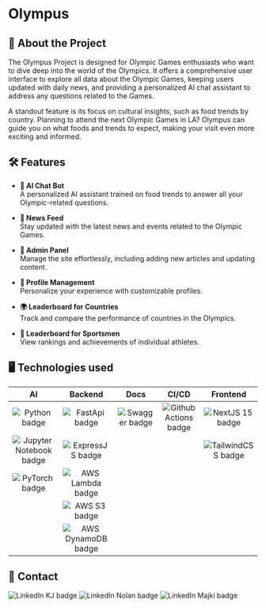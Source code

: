# Olympus

## 🚀 About the Project

The Olympus Project is designed for Olympic Games enthusiasts who want to dive deep into the world of the Olympics. It offers a comprehensive user interface to explore all data about the Olympic Games, keeping users updated with daily news, and providing a personalized AI chat assistant to address any questions related to the Games.

A standout feature is its focus on cultural insights, such as food trends by country. Planning to attend the next Olympic Games in LA? Olympus can guide you on what foods and trends to expect, making your visit even more exciting and informed.

## 🛠️ Features
- **🤖 AI Chat Bot**  
  A personalized AI assistant trained on food trends to answer all your Olympic-related questions.

- **📰 News Feed**  
  Stay updated with the latest news and events related to the Olympic Games.

- **🔧 Admin Panel**  
  Manage the site effortlessly, including adding new articles and updating content.

- **👤 Profile Management**  
  Personalize your experience with customizable profiles.

- **🌍 Leaderboard for Countries**  
  Track and compare the performance of countries in the Olympics.

- **🏅 Leaderboard for Sportsmen**  
  View rankings and achievements of individual athletes.

## 🖥️ Technologies used

| AI | Backend | Docs | CI/CD | Frontend |
| :-: | :----: | :--: | :---: | :------: |
![[Python badge](badge)](https://img.shields.io/badge/Python-3.12-%233776AB?logo=python&logoColor=white&labelColor=gray) | ![[FastApi badge](badge)](https://img.shields.io/badge/FastAPI-0.115.6-%23009688?logo=fastapi&logoColor=white&labelColor=gray) | ![[Swagger badge](badge)](https://img.shields.io/badge/Swagger-%2385EA2D?logo=swagger&logoColor=%2385EA2D&labelColor=gray) | ![[Github Actions badge](badge)](https://img.shields.io/badge/GitHub-Actions-%232088FF?logo=githubactions&logoColor=white&labelColor=gray) | ![[NextJS 15 badge](badge)](https://img.shields.io/badge/NextJS-15-%23000000?logo=nextdotjs&logoColor=white&labelColor=gray) |
![[Jupyter Notebook badge](badge)](https://img.shields.io/badge/Jupyter-Note-%23F37626?logo=jupyter&logoColor=white&labelColor=gray) | ![[ExpressJS badge](badge)](https://img.shields.io/badge/Express-JS-%235FA04E?logo=nodedotjs&logoColor=%235FA04E&labelColor=gray) | | | ![[TailwindCSS badge](badge)](https://img.shields.io/badge/Tailwind-CSS-%2306B6D4?logo=css3&logoColor=%2306B6D4&labelColor=gray) |
![[PyTorch badge](badge)](https://img.shields.io/badge/PyTorch-2.5.1-%23EE4C2C?logo=pytorch&logoColor=%23EE4C2C&labelColor=gray) | ![[AWS Lambda badge](badge)](https://img.shields.io/badge/Lambda-AWS-%23FF9900?logo=awslambda&logoColor=%23FF9900&labelColor=gray) | | | |
| | ![[AWS S3 badge](badge)](https://img.shields.io/badge/S3-AWS-%23569A31?logo=amazons3&logoColor=%23569A31&labelColor=gray) | | | |
| | ![[AWS DynamoDB badge](badge)](https://img.shields.io/badge/DynamoDB-AWS-%234053D6?logo=amazondynamodb&logoColor=white&labelColor=gray) | | | |

## 📧 Contact

![[LinkedIn KJ badge](badge)](https://img.shields.io/badge/LinkedIn-kjakopovic-%230A66C2?logo=linkedin&logoColor=white&labelColor=gray&link=https%3A%2F%2Fwww.linkedin.com%2Fin%2Fkarlo-jakopovi%25C4%2587-24595027a%2F)
![[LinkedIn Nolan badge](badge)](https://img.shields.io/badge/LinkedIn-nolanilisic-%230A66C2?logo=linkedin&logoColor=white&labelColor=gray&link=https%3A%2F%2Fwww.linkedin.com%2Fin%2Fnolan-ilisi%25C4%2587-aab4a32a3%2F)
![[LinkedIn Majki badge](badge)](https://img.shields.io/badge/LinkedIn-majki-%230A66C2?logo=linkedin&logoColor=white&labelColor=gray&link=https%3A%2F%2Fwww.linkedin.com%2Fin%2Fmarin-mikulec-26b0a829b%2F)
